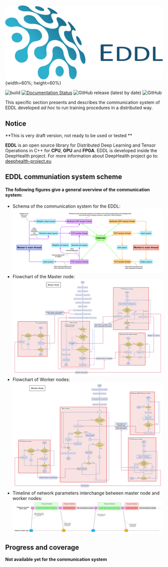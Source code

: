 ![DeepHealth logo](images/logo-eddl.png){width=60%; height=60%}

![build](https://github.com/deephealthproject/eddl/workflows/build/badge.svg)
[![Documentation Status](https://readthedocs.org/projects/ansicolortags/badge/?version=latest)](https://deephealthproject.github.io/eddl/)
![GitHub release (latest by date)](https://img.shields.io/github/v/release/deephealthproject/eddl)
![GitHub](https://img.shields.io/github/license/deephealthproject/eddl)

This specific section presents and describes the communication system of EDDL developed *ad hoc* to run training procedures in a distributed way.

## Notice

**This is very draft version, not ready to be used or tested **

**EDDL** is an open source library for Distributed Deep Learning and Tensor Operations in C++ for **CPU**, **GPU** and **FPGA**. EDDL is developed inside the DeepHealth project. For more information about DeepHealth project go to: [deephealth-project.eu](https://deephealth-project.eu/)


## EDDL communiation system scheme

#### The following figures give a general overview of the communication system:

- Schema of the communication system for the EDDL: ![Schema of the communication system for the EDDL](images/EDDL-distributed-schema.png)
- Flowchart of the Master node: ![Flowchart of the Master node](images/Master-Node.png)
- Flowchart of Worker nodes: ![Flowchart of Worker nodes](images/Worker-Node.png)
- Timeline of network parameters interchange between master node and worker nodes: ![Timeline of network parameters interchange between master node and worker nodes](images/Timeline-in-master-and-worker-nodes.png)


## Progress and coverage

**Not available yet for the communication system**

